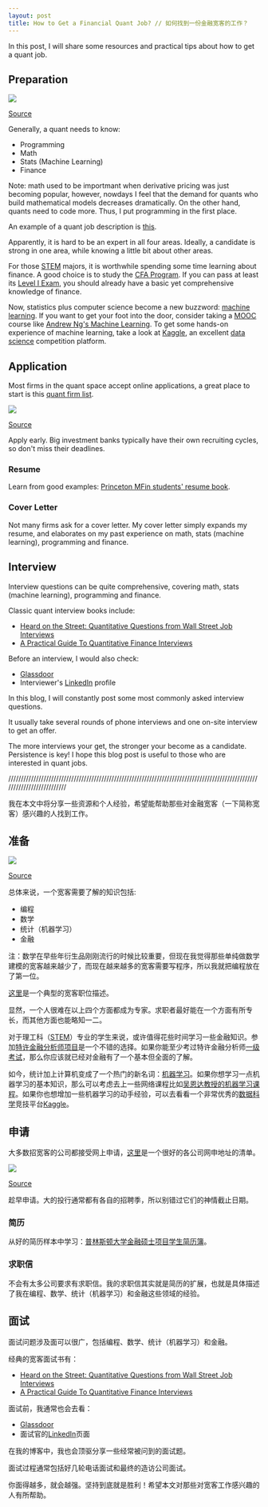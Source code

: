 ```yaml
---
layout: post
title: How to Get a Financial Quant Job? // 如何找到一份金融宽客的工作？
---
```


In this post, I will share some resources and practical tips about how to get a quant job.

## Preparation

![](/images/mathFinance.JPG)

[Source](http://www.quantuniversity.com/)

Generally, a quant needs to know:

- Programming
- Math
- Stats (Machine Learning)
- Finance

Note: math used to be importmant when derivative pricing was just becoming popular, however, nowdays I feel that the demand for quants who build mathematical models decreases dramatically. On the other hand, quants need to code more. Thus, I put programming in the first place.

An example of a quant job description is [this](https://careers.jpmorgan.com/careers/programs/qr-fulltime-associate).

Apparently, it is hard to be an expert in all four areas. Ideally, a candidate is strong in one area, while knowing a little bit about other areas.

For those [STEM](https://en.wikipedia.org/wiki/Science,_technology,_engineering,_and_mathematics) majors, it is worthwhile spending some time learning about finance. A good choice is to study the [CFA Program](https://www.cfainstitute.org/programs/cfaprogram/Pages/index.aspx). If you can pass at least its [Level I Exam](https://www.cfainstitute.org/programs/cfaprogram/exams/Pages/level_I_exam_prep.aspx), you should already have a basic yet comprehensive knowledge of finance.

Now, statistics plus computer science become a new buzzword: [machine learning](https://en.wikipedia.org/wiki/Machine_learning). If you want to get your foot into the door, consider taking a [MOOC](https://en.wikipedia.org/wiki/Massive_open_online_course) course like [Andrew Ng's Machine Learning](https://www.coursera.org/learn/machine-learning). To get some hands-on experience of machine learning, take a look at [Kaggle](https://www.kaggle.com/), an excellent [data science](https://en.wikipedia.org/wiki/Data_science) competition platform.

## Application

Most firms in the quant space accept online applications, a great place to start is this [quant firm list](https://www.quantnet.com/threads/quant-internship-and-graduate-recruitment-a-firms-list.10000/). 

![](/images/investmentbank.GIF)

[Source](https://www.quora.com/If-investment-bankers-are-so-rich-then-why-doesnt-everybody-become-one)

Apply early. Big investment banks typically have their own recruiting cycles, so don't miss their deadlines.

### Resume

Learn from good examples: [Princeton MFin students' resume book](http://bcf.princeton.edu/master-in-finance/mfin-directory/).

### Cover Letter

Not many firms ask for a cover letter. My cover letter simply expands my resume, and elaborates on my past experience on math, stats (machine learning), programming and finance.

## Interview

Interview questions can be quite comprehensive, covering math, stats (machine learning), programming and finance.

Classic quant interview books include:
- [Heard on the Street: Quantitative Questions from Wall Street Job Interviews](https://www.amazon.com/Heard-Street-Quantitative-Questions-Interviews/dp/0994103867)
- [A Practical Guide To Quantitative Finance Interviews](https://www.amazon.com/Practical-Guide-Quantitative-Finance-Interviews/dp/1438236662)

Before an interview, I would also check:

- [Glassdoor](https://www.glassdoor.com/index.htm)
- Interviewer's [LinkedIn](https://www.linkedin.com/) profile

In this blog, I will constantly post some most commonly asked interview questions.

It usually take several rounds of phone interviews and one on-site interview to get an offer.

The more interviews your get, the stronger your become as a candidate. Persistence is key! I hope this blog post is useful to those who are interested in quant jobs.

//////////////////////////////////////////////////////////////////////////////////////////////////////////////////////////

我在本文中将分享一些资源和个人经验，希望能帮助那些对金融宽客（一下简称宽客）感兴趣的人找到工作。

## 准备

![](/images/mathFinance.JPG)

[Source](http://www.quantuniversity.com/)

总体来说，一个宽客需要了解的知识包括:

- 编程
- 数学
- 统计（机器学习）
- 金融

注：数学在早些年衍生品刚刚流行的时候比较重要，但现在我觉得那些单纯做数学建模的宽客越来越少了，而现在越来越多的宽客需要写程序，所以我就把编程放在了第一位。

[这里](https://careers.jpmorgan.com/careers/programs/qr-fulltime-associate)是一个典型的宽客职位描述。

显然，一个人很难在以上四个方面都成为专家。求职者最好能在一个方面有所专长，而其他方面也能略知一二。

对于理工科（[STEM](https://en.wikipedia.org/wiki/Science,_technology,_engineering,_and_mathematics)）专业的学生来说，或许值得花些时间学习一些金融知识。参加[特许金融分析师项目](https://www.cfainstitute.org/programs/cfaprogram/Pages/index.aspx)是一个不错的选择。如果你能至少考过特许金融分析师[一级考试](https://www.cfainstitute.org/programs/cfaprogram/exams/Pages/level_I_exam_prep.aspx)，那么你应该就已经对金融有了一个基本但全面的了解。

如今，统计加上计算机变成了一个热门的新名词：[机器学习](https://en.wikipedia.org/wiki/Machine_learning)。如果你想学习一点机器学习的基本知识，那么可以考虑去上一些网络课程比如[吴恩达教授的机器学习课程](https://www.coursera.org/learn/machine-learning)。如果你也想增加一些机器学习的动手经验，可以去看看一个非常优秀的[数据科学](https://en.wikipedia.org/wiki/Data_science)竞技平台[Kaggle](https://www.kaggle.com/)。

## 申请

大多数招宽客的公司都接受网上申请，[这里](https://www.quantnet.com/threads/quant-internship-and-graduate-recruitment-a-firms-list.10000/)是一个很好的各公司网申地址的清单。

![](/images/investmentbank.GIF)

[Source](https://www.quora.com/If-investment-bankers-are-so-rich-then-why-doesnt-everybody-become-one)

趁早申请。大的投行通常都有各自的招聘季，所以别错过它们的神情截止日期。

### 简历

从好的简历样本中学习：[普林斯顿大学金融硕士项目学生简历簿](http://bcf.princeton.edu/master-in-finance/mfin-directory/)。

### 求职信

不会有太多公司要求有求职信。我的求职信其实就是简历的扩展，也就是具体描述了我在编程、数学、统计（机器学习）和金融这些领域的经验。

## 面试

面试问题涉及面可以很广，包括编程、数学、统计（机器学习）和金融。

经典的宽客面试书有：
- [Heard on the Street: Quantitative Questions from Wall Street Job Interviews](https://www.amazon.com/Heard-Street-Quantitative-Questions-Interviews/dp/0994103867)
- [A Practical Guide To Quantitative Finance Interviews](https://www.amazon.com/Practical-Guide-Quantitative-Finance-Interviews/dp/1438236662)

面试前，我通常也会去看：

- [Glassdoor](https://www.glassdoor.com/index.htm)
- 面试官的[LinkedIn](https://www.linkedin.com/)页面

在我的博客中，我也会顶驱分享一些经常被问到的面试题。

面试过程通常包括好几轮电话面试和最终的造访公司面试。

你面得越多，就会越强。坚持到底就是胜利！希望本文对那些对宽客工作感兴趣的人有所帮助。

 
